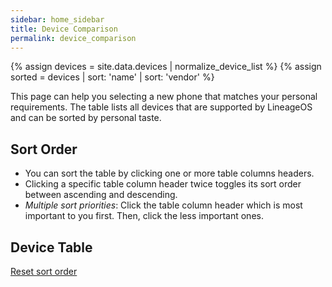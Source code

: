 ```yaml
---
sidebar: home_sidebar
title: Device Comparison
permalink: device_comparison
---
```

{% assign devices = site.data.devices | normalize_device_list %}
{% assign sorted = devices | sort: 'name' | sort: 'vendor' %}

<script type="text/javascript" src="/js/mergesort.js"></script>
<script>
var tableJson = {{ sorted | jsonify }};
var keys      = ["codename", "vendor", "name"];
var sortOrder = [];

function drawTable(dataTable) {
    $("#deviceComparisonTable thead").remove();
    $("#deviceComparisonTable tbody").remove();

    var thead = $("<thead />");
    var row = $("<tr />");
    thead.append(row);

    norm_keys = Object.keys(dataTable[0].norm);

    ["Codename", "Vendor", "Model Name"].forEach(function(x) {
        $("<th />", { html: x }).appendTo(row);
    });
    norm_keys.forEach(function(key) {
        var order = getSortOrder(key);
        var htmlStr = key;
        if (order) {
            var asc = order[1] === 1;
            var priority = sortOrder.length - sortOrder.indexOf(order);
            htmlStr += "<br>(" + (asc ? "&uarr;" : "&darr;") + " " + priority + ")";
        }
        $("<th />", { id: key, html: htmlStr })
            .bind("click", getThClickEvent(key))
            .appendTo(row);
    });

    var tbody = $("<tbody />");
    $("#deviceComparisonTable").append(thead).append(tbody);

    dataTable.forEach(function (o) {
        row = $("<tr />");
        tbody.append(row);
        keys.forEach(function(key) {
            var htmlStr = o[key];
            if (key === "codename") {
                htmlStr = "<a href=\"/devices/" + o[key] + "\">" + o[key] + "</a>";
            }
            $("<td />", { html: htmlStr }).appendTo(row);
        });
        norm_keys.forEach(function(key) {
            $("<td />", { html: o.norm[key] }).appendTo(row);
        });
    });
}

function getThClickEvent(key) {
    return function() {
        existing = getSortOrder(key);
        if (existing) {
            existing[1] *= -1;
        } else {
            sortOrder.unshift([key, 1]);
        }
        drawTable(sortTable(tableJson));
    };
}

function getSortOrder(key) {
    return sortOrder.find(function(x) { return x[0] === key; });
}

function resetSortOrder() {
    sortOrder = [];
    drawTable(tableJson);
}

function sortTable(table) {
    return sortOrder.reduce(function(acc, tup) {
        var key = tup[0];
        var asc = tup[1] === 1;
        var comp = function(a, b) {
            var l = b.norm[key];
            var r = a.norm[key];

            if      (l  <  r) { return -1; }
            else if (l === r) { return  0; }
            else              { return  1;}
        };

        if (asc) {
            mcomp = function(a, b) { return -comp(a, b); };
        } else {
            mcomp = comp;
        }

        return acc.mergeSort(mcomp);
    }, table.slice(0));
}

$(document).ready(function(){
    drawTable(tableJson);
});
</script>

<div class="post-content">
    <p>
        This page can help you selecting a new phone that matches your personal requirements.
        The table lists all devices that are supported by LineageOS and can be sorted by personal taste.
    </p>
    <h2>Sort Order</h2>
    <p>
      <ul>
        <li>You can sort the table by clicking one or more table columns headers.</li>
        <li>Clicking a specific table column header twice toggles its sort order between ascending and descending.</li>
        <li><i>Multiple sort priorities</i>: Click the table column header which is most important to you first. Then, click the less important ones.</li>
      </ul>
    </p>
    <h2>Device Table</h2>
    <p><a href="#" onclick="resetSortOrder()">Reset sort order</a></p>
    <table id="deviceComparisonTable"></table>
</div>


